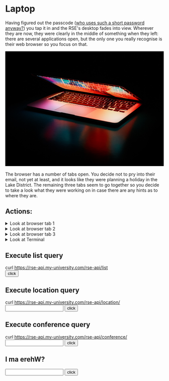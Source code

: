 # Laptop

Having figured out the passcode ([who uses such a short password anyway?](https://explainxkcd.com/wiki/index.php/936:_Password_Strength "Password Strength")) you tap it in and the RSE's desktop fades into view. Wherever they are now, they were clearly in the middle of something when they left: there are several applications open, but the only one you really recognise is their web browser so you focus on that.

![laptop](assets/pexels-junior-teixeira-2047905.jpg "Laptop")

The browser has a number of tabs open. You decide not to pry into their email, not yet at least, and it looks like they were planning a holiday in the Lake District. The remaining three tabs seem to go together so you decide to take a look what they were working on in case there are any hints as to where they are.

## Actions:

<details><summary>Look at browser tab 1</summary>
<a href="https://github.com/lostRSEs/wherearemycolleagues">lostRSEs/wherearemycolleagues: A simple Web API to track your colleagues! Use with caution.</a>
</details>

<details><summary>Look at browser tab 2</summary>
This seems to be a simple notes document. All it says is
<pre>
?I ma erehW
</pre>
</details>

<details><summary>Look at browser tab 3</summary>
<a href="https://cheatography.com/kstep/cheat-sheets/http-status-codes/">HTTP Status Codes Cheat Sheet by kstep</a>
</details>

<details><summary>Look at Terminal</summary>
You see there is a Terminal window open with the command:

<img src="assets/terminal.png" alt="A terminal window"> 

You think you can probably edit this URL to try and find out more info about where the RSEs are...
</details>

## Execute list query
<script>
function listQ()
{
  var a=document.getElementById("list-span");
  document.getElementById('list-span').innerHTML= 'HTTP 200, ["RSE-002", "RSE-443", "321-ESR"]';
}
</script>

curl https://rse-api.my-university.com/rse-api/list
<br/>
<input type="button" value="click" onclick="listQ()">

<span id="list-span"></span>

## Execute location query

<script>
function locationCheck()
{
  var a=document.getElementById("location-text");
  if((a.value.toLowerCase()=="rse-002"))
  {
    document.getElementById('location').innerHTML= 'HTTP 200, At home';
  }
  else if((a.value.toLowerCase()=="rse-443"))
  {
    document.getElementById('location').innerHTML= 'HTTP 200, In maths department';
  }
  else if((a.value.toLowerCase()=="321-esr"))
  {
    document.getElementById('location').innerHTML= 'HTTP 200, At conference: CONF-003';
  }
  else
  {
    document.getElementById('location').innerHTML= 'HTTP 404, not found';
  }
}
</script>

curl https://rse-api.my-university.com/rse-api/location/<input type="text" id="location-text" name="name"/>
<input type="button" value="click" onclick="locationCheck()">
<br/>

<span id="location"></span>

## Execute conference query

<script>
function conferenceCheck()
{
  var a=document.getElementById("conference-text");
  if((a.value.toLowerCase()=="conf-003"))
  {
    document.getElementById('conference').innerHTML= 'HTTP 200, At Collaborations workshop 2021 (CW21)';
  }
  else
  {
    document.getElementById('conference').innerHTML= 'HTTP 404, not found';
  }
}
</script>

curl https://rse-api.my-university.com/rse-api/conference/<input type="text" id="conference-text" name="name"/>
<input type="button" value="click" onclick="conferenceCheck()">
<br/>

<span id="conference"></span>



## I ma erehW?

<input type="text" id="puzzle-1" name="name"/>
<input type="button" value="click" onclick="check()">
<br/>

<span id="err"></span>

<script>
function check()
{
  var a=document.getElementById("puzzle-1");
  if((a.value.toLowerCase()=="cw21")|| (a.value.toLowerCase()=="collaborations workshop 2021"))
  {
    document.getElementById('err').innerHTML= '<p>Correct! Congratulations, now go <a href="https://www.software.ac.uk/cw21">here</a> to learn more!</p>';
  }
  else
  {
    document.getElementById('err').innerHTML= 'Incorrect';
  }
}
</script>

